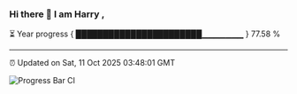 ### Hi there 👋 I am Harry , 

⏳ Year progress { ███████████████████████▁▁▁▁▁▁▁ } 77.58 %

---

⏰ Updated on Sat, 11 Oct 2025 03:48:01 GMT

![Progress Bar CI](https://github.com/duykhang68/duykhang68/workflows/Progress%20Bar%20CI/badge.svg)
